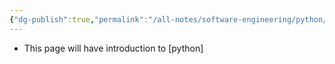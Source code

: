 ```yaml
---
{"dg-publish":true,"permalink":"/all-notes/software-engineering/python/intro/"}
---
```


- This page will have introduction to [python]
